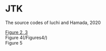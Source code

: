 # JTK
The source codes of Iuchi and Hamada, 2020

[Figure 2, 3](/Figures2and3.R)  
Figure 4(/Figures4/)    
Figure 5  
